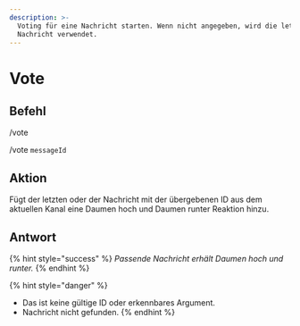 ```yaml
---
description: >-
  Voting für eine Nachricht starten. Wenn nicht angegeben, wird die letzte
  Nachricht verwendet.
---
```


# Vote

## Befehl

/vote

/vote `messageId`

## Aktion

Fügt der letzten oder der Nachricht mit der übergebenen ID aus dem aktuellen Kanal eine Daumen hoch und Daumen runter Reaktion hinzu.

## Antwort

{% hint style="success" %}
_Passende Nachricht erhält Daumen hoch und runter._
{% endhint %}

{% hint style="danger" %}
* Das ist keine gültige ID oder erkennbares Argument.
* Nachricht nicht gefunden.
{% endhint %}
